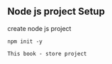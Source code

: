 ## Node js project Setup

create node js project

```
npm init -y
```

```
This book - store project
```
